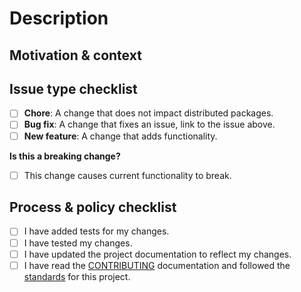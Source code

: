 <!--- Provide a summary of your changes in the title field above. For guidance on formatting, see the comment at the bottom of this template. -->

# Description

<!--- Describe your changes. -->

## Motivation & context

<!--- What problem does this change solve? -->
<!--- Provide a link if you are addressing an open issue. -->

## Issue type checklist

<!--- What type of change are you submitting? Put an x in the box that applies: -->

- [ ] **Chore**: A change that does not impact distributed packages.
- [ ] **Bug fix**: A change that fixes an issue, link to the issue above.
- [ ] **New feature**: A change that adds functionality.

**Is this a breaking change?**
- [ ] This change causes current functionality to break.

<!--- If yes, describe the impact. -->

## Process & policy checklist

<!--- Review the list and check the boxes that apply. -->

- [ ] I have added tests for my changes.
- [ ] I have tested my changes.
- [ ] I have updated the project documentation to reflect my changes.
- [ ] I have read the [CONTRIBUTING](https://github.com/Microsoft/fast-dna/blob/master/CONTRIBUTING.md) documentation and followed the [standards](https://microsoft.github.io/fast-dna/docs/en/contributing/standards) for this project.

<!---
Formatting guidelines:

Accepted peer review title format:
<type>: <description>

Example titles:
    chore: add unit tests for all components
    feat: add a border radius to button
    fix: update design system to use 3px border radius

    <type> is required to be one of the following:

        - chore: A change that does not impact distributed packages.
        - fix: A change which fixes an issue.
        - feat: A that adds functionality.

    <description> is required and speaks to what the user gets from this PR:

        - Be concise.
        - Use all lowercase characters. 
        - Use imperative, present tense (e.g. `add` not `adds`.)
        - Do not end your discription with a period.
        - Avoid redundant words.
        - Start your description with `add`, `update`, or `remove.`

For additional information regarding working on FAST-DNA, check out our documentation site:
https://microsoft.github.io/fast-dna/docs/en/contributing/working
-->